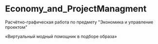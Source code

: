 # Economy_and_ProjectManagment
Расчётно-графическая работа по предмету "Экономика и управление проектом"

«Виртуальный модный помощник в подборе образа»
